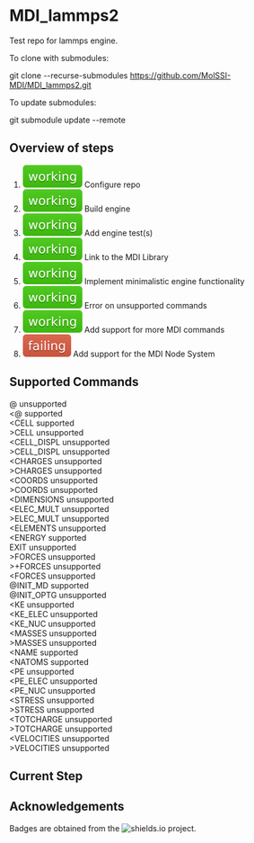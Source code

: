 # MDI_lammps2

Test repo for lammps engine.

To clone with submodules:

git clone --recurse-submodules https://github.com/MolSSI-MDI/MDI_lammps2.git

To update submodules:

git submodule update --remote

## Overview of steps

[comment]: <> (Badges are downloaded from shields.io, i.e.:)
[comment]: <> (curl https://img.shields.io/badge/-working-success --output .travis/badges/-working-success.svg)

1. ![step1](.travis/dynamic_badges/step_config.svg) Configure repo
2. ![step2](.travis/dynamic_badges/step_engine_build.svg) Build engine
3. ![step3](.travis/dynamic_badges/step_engine_test.svg) Add engine test(s)
4. ![step4](.travis/dynamic_badges/step_mdi_link.svg) Link to the MDI Library
5. ![step5](.travis/dynamic_badges/step_min_engine.svg) Implement minimalistic engine functionality
6. ![step6](.travis/dynamic_badges/step_unsupported.svg) Error on unsupported commands
7. ![step7](.travis/dynamic_badges/step_mdi_commands.svg) Add support for more MDI commands
8. ![step8](.travis/dynamic_badges/step_mdi_nodes.svg) Add support for the MDI Node System

[travis]: <> ( supported_commands )
## Supported Commands

@ unsupported  
&lt;@ supported  
&lt;CELL supported  
&gt;CELL unsupported  
&lt;CELL_DISPL unsupported  
&gt;CELL_DISPL unsupported  
&lt;CHARGES unsupported  
&gt;CHARGES unsupported  
&lt;COORDS unsupported  
&gt;COORDS unsupported  
&lt;DIMENSIONS unsupported  
&lt;ELEC_MULT unsupported  
&gt;ELEC_MULT unsupported  
&lt;ELEMENTS unsupported  
&lt;ENERGY supported  
EXIT unsupported  
&gt;FORCES unsupported  
&gt;+FORCES unsupported  
&lt;FORCES unsupported  
@INIT_MD supported  
@INIT_OPTG unsupported  
&lt;KE unsupported  
&lt;KE_ELEC unsupported  
&lt;KE_NUC unsupported  
&lt;MASSES unsupported  
&gt;MASSES unsupported  
&lt;NAME supported  
&lt;NATOMS supported  
&lt;PE unsupported  
&lt;PE_ELEC unsupported  
&lt;PE_NUC unsupported  
&lt;STRESS unsupported  
&gt;STRESS unsupported  
&lt;TOTCHARGE unsupported  
&gt;TOTCHARGE unsupported  
&lt;VELOCITIES unsupported  
&gt;VELOCITIES unsupported  

## Current Step

## Acknowledgements

Badges are obtained from the ![shields.io](https://shields.io/) project.